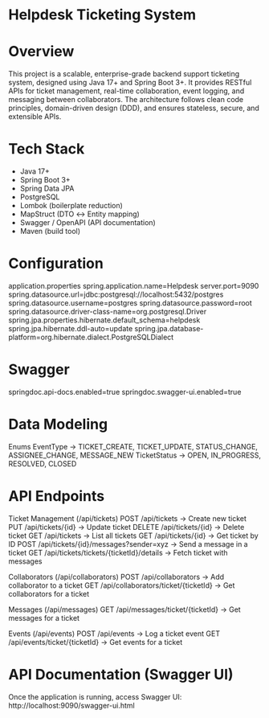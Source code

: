 # Helpdesk Ticketing System

# Overview
This project is a scalable, enterprise-grade backend support ticketing system, designed using Java 17+ and Spring Boot 3+.
It provides RESTful APIs for ticket management, real-time collaboration, event logging, and messaging between collaborators.
The architecture follows clean code principles, domain-driven design (DDD), and ensures stateless, secure, and extensible APIs.

# Tech Stack
 * Java 17+
 * Spring Boot 3+
 * Spring Data JPA
 * PostgreSQL 
 * Lombok (boilerplate reduction)
 * MapStruct (DTO ↔ Entity mapping)
 * Swagger / OpenAPI (API documentation)
 * Maven (build tool)

# Configuration
application.properties
  spring.application.name=Helpdesk
  server.port=9090
  spring.datasource.url=jdbc:postgresql://localhost:5432/postgres
  spring.datasource.username=postgres
  spring.datasource.password=root
  spring.datasource.driver-class-name=org.postgresql.Driver
  spring.jpa.properties.hibernate.default_schema=helpdesk
  spring.jpa.hibernate.ddl-auto=update
  spring.jpa.database-platform=org.hibernate.dialect.PostgreSQLDialect
  
  # Swagger
  springdoc.api-docs.enabled=true
  springdoc.swagger-ui.enabled=true

# Data Modeling
 Enums
 EventType → TICKET_CREATE, TICKET_UPDATE, STATUS_CHANGE, ASSIGNEE_CHANGE, MESSAGE_NEW
 TicketStatus → OPEN, IN_PROGRESS, RESOLVED, CLOSED

# API Endpoints
Ticket Management (/api/tickets)
  POST /api/tickets → Create new ticket
  PUT /api/tickets/{id} → Update ticket
  DELETE /api/tickets/{id} → Delete ticket
  GET /api/tickets → List all tickets
  GET /api/tickets/{id} → Get ticket by ID
  POST /api/tickets/{id}/messages?sender=xyz → Send a message in a ticket
  GET /api/tickets/tickets/{ticketId}/details → Fetch ticket with messages

Collaborators (/api/collaborators)
  POST /api/collaborators → Add collaborator to a ticket
  GET /api/collaborators/ticket/{ticketId} → Get collaborators for a ticket

Messages (/api/messages)
  GET /api/messages/ticket/{ticketId} → Get messages for a ticket

Events (/api/events)
  POST /api/events → Log a ticket event
  GET /api/events/ticket/{ticketId} → Get events for a ticket

# API Documentation (Swagger UI)
Once the application is running, access Swagger UI:
  http://localhost:9090/swagger-ui.html
